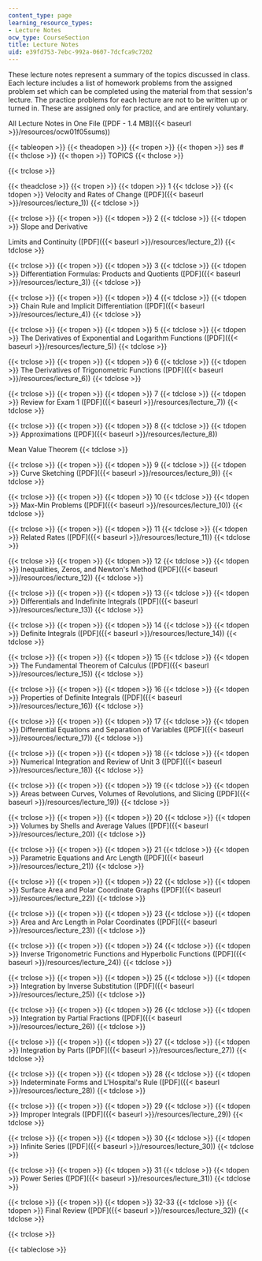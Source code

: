 ```yaml
---
content_type: page
learning_resource_types:
- Lecture Notes
ocw_type: CourseSection
title: Lecture Notes
uid: e39fd753-7ebc-992a-0607-7dcfca9c7202
---
```


These lecture notes represent a summary of the topics discussed in class. Each lecture includes a list of homework problems from the assigned problem set which can be completed using the material from that session's lecture. The practice problems for each lecture are not to be written up or turned in. These are assigned only for practice, and are entirely voluntary.

All Lecture Notes in One File ([PDF - 1.4 MB]({{< baseurl >}}/resources/ocw01f05sums))

{{< tableopen >}}
{{< theadopen >}}
{{< tropen >}}
{{< thopen >}}
ses #
{{< thclose >}}
{{< thopen >}}
TOPICS
{{< thclose >}}

{{< trclose >}}

{{< theadclose >}}
{{< tropen >}}
{{< tdopen >}}
1
{{< tdclose >}}
{{< tdopen >}}
Velocity and Rates of Change ([PDF]({{< baseurl >}}/resources/lecture_1))
{{< tdclose >}}

{{< trclose >}}
{{< tropen >}}
{{< tdopen >}}
2
{{< tdclose >}}
{{< tdopen >}}
Slope and Derivative  
  
Limits and Continuity ([PDF]({{< baseurl >}}/resources/lecture_2))
{{< tdclose >}}

{{< trclose >}}
{{< tropen >}}
{{< tdopen >}}
3
{{< tdclose >}}
{{< tdopen >}}
Differentiation Formulas: Products and Quotients ([PDF]({{< baseurl >}}/resources/lecture_3))
{{< tdclose >}}

{{< trclose >}}
{{< tropen >}}
{{< tdopen >}}
4
{{< tdclose >}}
{{< tdopen >}}
Chain Rule and Implicit Differentiation ([PDF]({{< baseurl >}}/resources/lecture_4))
{{< tdclose >}}

{{< trclose >}}
{{< tropen >}}
{{< tdopen >}}
5
{{< tdclose >}}
{{< tdopen >}}
The Derivatives of Exponential and Logarithm Functions ([PDF]({{< baseurl >}}/resources/lecture_5))
{{< tdclose >}}

{{< trclose >}}
{{< tropen >}}
{{< tdopen >}}
6
{{< tdclose >}}
{{< tdopen >}}
The Derivatives of Trigonometric Functions ([PDF]({{< baseurl >}}/resources/lecture_6))
{{< tdclose >}}

{{< trclose >}}
{{< tropen >}}
{{< tdopen >}}
7
{{< tdclose >}}
{{< tdopen >}}
Review for Exam 1 ([PDF]({{< baseurl >}}/resources/lecture_7))
{{< tdclose >}}

{{< trclose >}}
{{< tropen >}}
{{< tdopen >}}
8
{{< tdclose >}}
{{< tdopen >}}
Approximations ([PDF]({{< baseurl >}}/resources/lecture_8))  
  
Mean Value Theorem
{{< tdclose >}}

{{< trclose >}}
{{< tropen >}}
{{< tdopen >}}
9
{{< tdclose >}}
{{< tdopen >}}
Curve Sketching ([PDF]({{< baseurl >}}/resources/lecture_9))
{{< tdclose >}}

{{< trclose >}}
{{< tropen >}}
{{< tdopen >}}
10
{{< tdclose >}}
{{< tdopen >}}
Max-Min Problems ([PDF]({{< baseurl >}}/resources/lecture_10))
{{< tdclose >}}

{{< trclose >}}
{{< tropen >}}
{{< tdopen >}}
11
{{< tdclose >}}
{{< tdopen >}}
Related Rates ([PDF]({{< baseurl >}}/resources/lecture_11))
{{< tdclose >}}

{{< trclose >}}
{{< tropen >}}
{{< tdopen >}}
12
{{< tdclose >}}
{{< tdopen >}}
Inequalities, Zeros, and Newton's Method ([PDF]({{< baseurl >}}/resources/lecture_12))
{{< tdclose >}}

{{< trclose >}}
{{< tropen >}}
{{< tdopen >}}
13
{{< tdclose >}}
{{< tdopen >}}
Differentials and Indefinite Integrals ([PDF]({{< baseurl >}}/resources/lecture_13))
{{< tdclose >}}

{{< trclose >}}
{{< tropen >}}
{{< tdopen >}}
14
{{< tdclose >}}
{{< tdopen >}}
Definite Integrals ([PDF]({{< baseurl >}}/resources/lecture_14))
{{< tdclose >}}

{{< trclose >}}
{{< tropen >}}
{{< tdopen >}}
15
{{< tdclose >}}
{{< tdopen >}}
The Fundamental Theorem of Calculus ([PDF]({{< baseurl >}}/resources/lecture_15))
{{< tdclose >}}

{{< trclose >}}
{{< tropen >}}
{{< tdopen >}}
16
{{< tdclose >}}
{{< tdopen >}}
Properties of Definite Integrals ([PDF]({{< baseurl >}}/resources/lecture_16))
{{< tdclose >}}

{{< trclose >}}
{{< tropen >}}
{{< tdopen >}}
17
{{< tdclose >}}
{{< tdopen >}}
Differential Equations and Separation of Variables ([PDF]({{< baseurl >}}/resources/lecture_17))
{{< tdclose >}}

{{< trclose >}}
{{< tropen >}}
{{< tdopen >}}
18
{{< tdclose >}}
{{< tdopen >}}
Numerical Integration and Review of Unit 3 ([PDF]({{< baseurl >}}/resources/lecture_18))
{{< tdclose >}}

{{< trclose >}}
{{< tropen >}}
{{< tdopen >}}
19
{{< tdclose >}}
{{< tdopen >}}
Areas between Curves, Volumes of Revolutions, and Slicing ([PDF]({{< baseurl >}}/resources/lecture_19))
{{< tdclose >}}

{{< trclose >}}
{{< tropen >}}
{{< tdopen >}}
20
{{< tdclose >}}
{{< tdopen >}}
Volumes by Shells and Average Values ([PDF]({{< baseurl >}}/resources/lecture_20))
{{< tdclose >}}

{{< trclose >}}
{{< tropen >}}
{{< tdopen >}}
21
{{< tdclose >}}
{{< tdopen >}}
Parametric Equations and Arc Length ([PDF]({{< baseurl >}}/resources/lecture_21))
{{< tdclose >}}

{{< trclose >}}
{{< tropen >}}
{{< tdopen >}}
22
{{< tdclose >}}
{{< tdopen >}}
Surface Area and Polar Coordinate Graphs ([PDF]({{< baseurl >}}/resources/lecture_22))
{{< tdclose >}}

{{< trclose >}}
{{< tropen >}}
{{< tdopen >}}
23
{{< tdclose >}}
{{< tdopen >}}
Area and Arc Length in Polar Coordinates ([PDF]({{< baseurl >}}/resources/lecture_23))
{{< tdclose >}}

{{< trclose >}}
{{< tropen >}}
{{< tdopen >}}
24
{{< tdclose >}}
{{< tdopen >}}
Inverse Trigonometric Functions and Hyperbolic Functions ([PDF]({{< baseurl >}}/resources/lecture_24))
{{< tdclose >}}

{{< trclose >}}
{{< tropen >}}
{{< tdopen >}}
25
{{< tdclose >}}
{{< tdopen >}}
Integration by Inverse Substitution ([PDF]({{< baseurl >}}/resources/lecture_25))
{{< tdclose >}}

{{< trclose >}}
{{< tropen >}}
{{< tdopen >}}
26
{{< tdclose >}}
{{< tdopen >}}
Integration by Partial Fractions ([PDF]({{< baseurl >}}/resources/lecture_26))
{{< tdclose >}}

{{< trclose >}}
{{< tropen >}}
{{< tdopen >}}
27
{{< tdclose >}}
{{< tdopen >}}
Integration by Parts ([PDF]({{< baseurl >}}/resources/lecture_27))
{{< tdclose >}}

{{< trclose >}}
{{< tropen >}}
{{< tdopen >}}
28
{{< tdclose >}}
{{< tdopen >}}
Indeterminate Forms and L'Hospital's Rule ([PDF]({{< baseurl >}}/resources/lecture_28))
{{< tdclose >}}

{{< trclose >}}
{{< tropen >}}
{{< tdopen >}}
29
{{< tdclose >}}
{{< tdopen >}}
Improper Integrals ([PDF]({{< baseurl >}}/resources/lecture_29))
{{< tdclose >}}

{{< trclose >}}
{{< tropen >}}
{{< tdopen >}}
30
{{< tdclose >}}
{{< tdopen >}}
Infinite Series ([PDF]({{< baseurl >}}/resources/lecture_30))
{{< tdclose >}}

{{< trclose >}}
{{< tropen >}}
{{< tdopen >}}
31
{{< tdclose >}}
{{< tdopen >}}
Power Series ([PDF]({{< baseurl >}}/resources/lecture_31))
{{< tdclose >}}

{{< trclose >}}
{{< tropen >}}
{{< tdopen >}}
32-33
{{< tdclose >}}
{{< tdopen >}}
Final Review ([PDF]({{< baseurl >}}/resources/lecture_32))
{{< tdclose >}}

{{< trclose >}}

{{< tableclose >}}